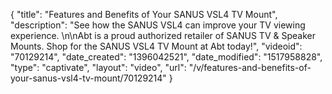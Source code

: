 {
    "title": "Features and Benefits of Your SANUS VSL4 TV Mount",
    "description": "See how the SANUS VSL4 can improve your TV viewing experience. \n\nAbt is a proud authorized retailer of SANUS TV & Speaker Mounts. Shop for the SANUS VSL4 TV Mount at Abt today!",
    "videoid": "70129214",
    "date_created": "1396042521",
    "date_modified": "1517958828",
    "type": "captivate",
    "layout": "video",
    "url": "\/v\/features-and-benefits-of-your-sanus-vsl4-tv-mount\/70129214"
}